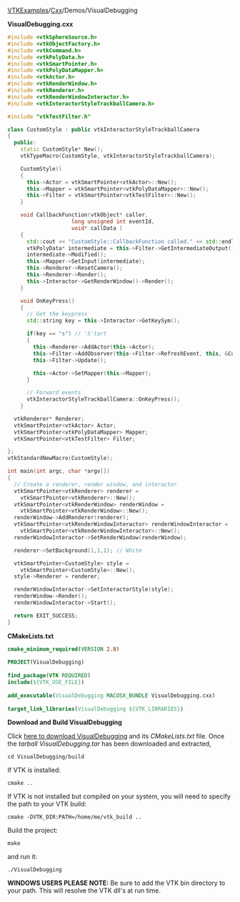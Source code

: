 [VTKExamples](/index/)/[Cxx](/Cxx)/Demos/VisualDebugging

**VisualDebugging.cxx**
```c++
#include <vtkSphereSource.h>
#include <vtkObjectFactory.h>
#include <vtkCommand.h>
#include <vtkPolyData.h>
#include <vtkSmartPointer.h>
#include <vtkPolyDataMapper.h>
#include <vtkActor.h>
#include <vtkRenderWindow.h>
#include <vtkRenderer.h>
#include <vtkRenderWindowInteractor.h>
#include <vtkInteractorStyleTrackballCamera.h>

#include "vtkTestFilter.h"

class CustomStyle : public vtkInteractorStyleTrackballCamera
{
  public:
    static CustomStyle* New();
    vtkTypeMacro(CustomStyle, vtkInteractorStyleTrackballCamera);

    CustomStyle()
    {
      this->Actor = vtkSmartPointer<vtkActor>::New();
      this->Mapper = vtkSmartPointer<vtkPolyDataMapper>::New();
      this->Filter = vtkSmartPointer<vtkTestFilter>::New();
    }

    void CallbackFunction(vtkObject* caller,
                    long unsigned int eventId,
                    void* callData )
    {
      std::cout << "CustomStyle::CallbackFunction called." << std::endl;
      vtkPolyData* intermediate = this->Filter->GetIntermediateOutput();
      intermediate->Modified();
      this->Mapper->SetInput(intermediate);
      this->Renderer->ResetCamera();
      this->Renderer->Render();
      this->Interactor->GetRenderWindow()->Render();
    }

    void OnKeyPress()
    {
      // Get the keypress
      std::string key = this->Interactor->GetKeySym();

      if(key == "s") // 'S'tart
      {
        this->Renderer->AddActor(this->Actor);
        this->Filter->AddObserver(this->Filter->RefreshEvent, this, &CustomStyle::CallbackFunction);
        this->Filter->Update();

        this->Actor->SetMapper(this->Mapper);
      }

      // Forward events
      vtkInteractorStyleTrackballCamera::OnKeyPress();
    }

  vtkRenderer* Renderer;
  vtkSmartPointer<vtkActor> Actor;
  vtkSmartPointer<vtkPolyDataMapper> Mapper;
  vtkSmartPointer<vtkTestFilter> Filter;

};
vtkStandardNewMacro(CustomStyle);

int main(int argc, char *argv[])
{
  // Create a renderer, render window, and interactor
  vtkSmartPointer<vtkRenderer> renderer =
    vtkSmartPointer<vtkRenderer>::New();
  vtkSmartPointer<vtkRenderWindow> renderWindow =
    vtkSmartPointer<vtkRenderWindow>::New();
  renderWindow->AddRenderer(renderer);
  vtkSmartPointer<vtkRenderWindowInteractor> renderWindowInteractor =
    vtkSmartPointer<vtkRenderWindowInteractor>::New();
  renderWindowInteractor->SetRenderWindow(renderWindow);

  renderer->SetBackground(1,1,1); // White

  vtkSmartPointer<CustomStyle> style =
    vtkSmartPointer<CustomStyle>::New();
  style->Renderer = renderer;

  renderWindowInteractor->SetInteractorStyle(style);
  renderWindow->Render();
  renderWindowInteractor->Start();

  return EXIT_SUCCESS;
}
```
**CMakeLists.txt**
```cmake
cmake_minimum_required(VERSION 2.8)
 
PROJECT(VisualDebugging)
 
find_package(VTK REQUIRED)
include(${VTK_USE_FILE})
 
add_executable(VisualDebugging MACOSX_BUNDLE VisualDebugging.cxx)
 
target_link_libraries(VisualDebugging ${VTK_LIBRARIES})
```

**Download and Build VisualDebugging**

Click [here to download VisualDebugging](https://github.com/lorensen/VTKWikiExamplesTarballs/raw/master/VisualDebugging.tar) and its *CMakeLists.txt* file.
Once the *tarball VisualDebugging.tar* has been downloaded and extracted,
```
cd VisualDebugging/build 
```
If VTK is installed:
```
cmake ..
```
If VTK is not installed but compiled on your system, you will need to specify the path to your VTK build:
```
cmake -DVTK_DIR:PATH=/home/me/vtk_build ..
```
Build the project:
```
make
```
and run it:
```
./VisualDebugging
```
**WINDOWS USERS PLEASE NOTE:** Be sure to add the VTK bin directory to your path. This will resolve the VTK dll's at run time.

